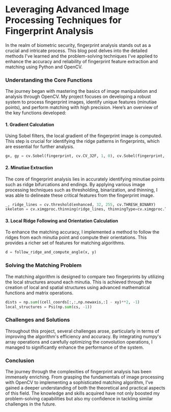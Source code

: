 # Leveraging Advanced Image Processing Techniques for Fingerprint Analysis

In the realm of biometric security, fingerprint analysis stands out as a crucial and intricate process. This blog post delves into the detailed methods I've learned and the problem-solving techniques I've applied to enhance the accuracy and reliability of fingerprint feature extraction and matching using Python and OpenCV.

### Understanding the Core Functions

The journey began with mastering the basics of image manipulation and analysis through OpenCV. My project focuses on developing a robust system to process fingerprint images, identify unique features (minutiae points), and perform matching with high precision. Here’s an overview of the key functions developed:

#### 1. **Gradient Calculation**
Using Sobel filters, the local gradient of the fingerprint image is computed. This step is crucial for identifying the ridge patterns in fingerprints, which are essential for further analysis.

```python
gx, gy = cv.Sobel(fingerprint, cv.CV_32F, 1, 0), cv.Sobel(fingerprint, cv.CV_32F, 0, 1)
```

#### 2. **Minutiae Extraction**
The core of fingerprint analysis lies in accurately identifying minutiae points such as ridge bifurcations and endings. By applying various image processing techniques such as thresholding, binarization, and thinning, I was able to delineate these critical features from the fingerprint image.

```python
_, ridge_lines = cv.threshold(enhanced, 32, 255, cv.THRESH_BINARY)
skeleton = cv.ximgproc.thinning(ridge_lines, thinningType=cv.ximgproc.THINNING_GUOHALL)
```

#### 3. **Local Ridge Following and Orientation Calculation**
To enhance the matching accuracy, I implemented a method to follow the ridges from each minutia point and compute their orientations. This provides a richer set of features for matching algorithms.

```python
d = follow_ridge_and_compute_angle(x, y)
```

### Solving the Matching Problem

The matching algorithm is designed to compare two fingerprints by utilizing the local structures around each minutia. This is achieved through the creation of local and spatial structures using advanced mathematical functions and matrix operations.

```python
dists = np.sum((cell_coords[:,:,np.newaxis,:] - xy)**2, -1)
local_structures = Psi(np.sum(cs, -1))
```

### Challenges and Solutions

Throughout this project, several challenges arose, particularly in terms of improving the algorithm's efficiency and accuracy. By integrating numpy's array operations and carefully optimizing the convolution operations, I managed to significantly enhance the performance of the system.

### Conclusion

The journey through the complexities of fingerprint analysis has been immensely enriching. From grasping the fundamentals of image processing with OpenCV to implementing a sophisticated matching algorithm, I've gained a deeper understanding of both the theoretical and practical aspects of this field. The knowledge and skills acquired have not only boosted my problem-solving capabilities but also my confidence in tackling similar challenges in the future.
